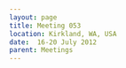 ```yaml
---
layout: page
title: Meeting 053
location: Kirkland, WA, USA
date:  16-20 July 2012
parent: Meetings
---
```

